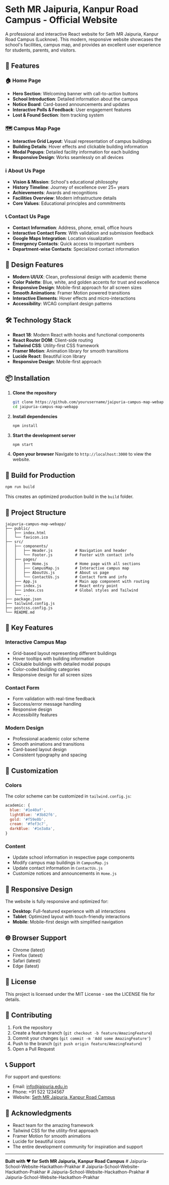 # Seth MR Jaipuria, Kanpur Road Campus - Official Website

A professional and interactive React website for Seth MR Jaipuria, Kanpur Road Campus (Lucknow). This modern, responsive website showcases the school's facilities, campus map, and provides an excellent user experience for students, parents, and visitors.

## 🌟 Features

### 🏠 Home Page
- **Hero Section**: Welcoming banner with call-to-action buttons
- **School Introduction**: Detailed information about the campus
- **Notice Board**: Card-based announcements and updates
- **Interactive Polls & Feedback**: User engagement features
- **Lost & Found Section**: Item tracking system

### 🗺️ Campus Map Page
- **Interactive Grid Layout**: Visual representation of campus buildings
- **Building Details**: Hover effects and clickable building information
- **Modal Popups**: Detailed facility information for each building
- **Responsive Design**: Works seamlessly on all devices

### ℹ️ About Us Page
- **Vision & Mission**: School's educational philosophy
- **History Timeline**: Journey of excellence over 25+ years
- **Achievements**: Awards and recognitions
- **Facilities Overview**: Modern infrastructure details
- **Core Values**: Educational principles and commitments

### 📞 Contact Us Page
- **Contact Information**: Address, phone, email, office hours
- **Interactive Contact Form**: With validation and submission feedback
- **Google Maps Integration**: Location visualization
- **Emergency Contacts**: Quick access to important numbers
- **Department-wise Contacts**: Specialized contact information

## 🎨 Design Features

- **Modern UI/UX**: Clean, professional design with academic theme
- **Color Palette**: Blue, white, and golden accents for trust and excellence
- **Responsive Design**: Mobile-first approach for all screen sizes
- **Smooth Animations**: Framer Motion powered transitions
- **Interactive Elements**: Hover effects and micro-interactions
- **Accessibility**: WCAG compliant design patterns

## 🛠️ Technology Stack

- **React 18**: Modern React with hooks and functional components
- **React Router DOM**: Client-side routing
- **Tailwind CSS**: Utility-first CSS framework
- **Framer Motion**: Animation library for smooth transitions
- **Lucide React**: Beautiful icon library
- **Responsive Design**: Mobile-first approach

## 📦 Installation

1. **Clone the repository**
   ```bash
   git clone https://github.com/yourusername/jaipuria-campus-map-webapp.git
   cd jaipuria-campus-map-webapp
   ```

2. **Install dependencies**
   ```bash
   npm install
   ```

3. **Start the development server**
   ```bash
   npm start
   ```

4. **Open your browser**
   Navigate to `http://localhost:3000` to view the website.

## 🚀 Build for Production

```bash
npm run build
```

This creates an optimized production build in the `build` folder.

## 📁 Project Structure

```
jaipuria-campus-map-webapp/
├── public/
│   ├── index.html
│   └── favicon.ico
├── src/
│   ├── components/
│   │   ├── Header.js          # Navigation and header
│   │   └── Footer.js          # Footer with contact info
│   ├── pages/
│   │   ├── Home.js            # Home page with all sections
│   │   ├── CampusMap.js       # Interactive campus map
│   │   ├── AboutUs.js         # About us page
│   │   └── ContactUs.js       # Contact form and info
│   ├── App.js                 # Main app component with routing
│   ├── index.js               # React entry point
│   ├── index.css              # Global styles and Tailwind
│   └── ...
├── package.json
├── tailwind.config.js
├── postcss.config.js
└── README.md
```

## 🎯 Key Features

### Interactive Campus Map
- Grid-based layout representing different buildings
- Hover tooltips with building information
- Clickable buildings with detailed modal popups
- Color-coded building categories
- Responsive design for all screen sizes

### Contact Form
- Form validation with real-time feedback
- Success/error message handling
- Responsive design
- Accessibility features

### Modern Design
- Professional academic color scheme
- Smooth animations and transitions
- Card-based layout design
- Consistent typography and spacing

## 🔧 Customization

### Colors
The color scheme can be customized in `tailwind.config.js`:
```javascript
academic: {
  blue: '#1e40af',
  lightBlue: '#3b82f6',
  gold: '#f59e0b',
  cream: '#fef3c7',
  darkBlue: '#1e3a8a',
}
```

### Content
- Update school information in respective page components
- Modify campus map buildings in `CampusMap.js`
- Update contact information in `ContactUs.js`
- Customize notices and announcements in `Home.js`

## 📱 Responsive Design

The website is fully responsive and optimized for:
- **Desktop**: Full-featured experience with all interactions
- **Tablet**: Optimized layout with touch-friendly interactions
- **Mobile**: Mobile-first design with simplified navigation

## 🌐 Browser Support

- Chrome (latest)
- Firefox (latest)
- Safari (latest)
- Edge (latest)

## 📄 License

This project is licensed under the MIT License - see the LICENSE file for details.

## 🤝 Contributing

1. Fork the repository
2. Create a feature branch (`git checkout -b feature/AmazingFeature`)
3. Commit your changes (`git commit -m 'Add some AmazingFeature'`)
4. Push to the branch (`git push origin feature/AmazingFeature`)
5. Open a Pull Request

## 📞 Support

For support and questions:
- Email: info@jaipuria.edu.in
- Phone: +91 522 1234567
- Website: [Seth MR Jaipuria, Kanpur Road Campus](https://jaipuria.edu.in)

## 🙏 Acknowledgments

- React team for the amazing framework
- Tailwind CSS for the utility-first approach
- Framer Motion for smooth animations
- Lucide for beautiful icons
- The entire development community for inspiration and support

---

**Built with ❤️ for Seth MR Jaipuria, Kanpur Road Campus**
#   J a i p u r i a - S c h o o l - W e b s i t e - H a c k a t h o n - P r a k h a r  
 #   J a i p u r i a - S c h o o l - W e b s i t e - H a c k a t h o n - P r a k h a r  
 #   J a i p u r i a - S c h o o l - W e b s i t e - H a c k a t h o n - P r a k h a r  
 #   J a i p u r i a - S c h o o l - W e b s i t e - H a c k a t h o n - P r a k h a r  
 